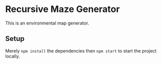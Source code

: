 # Recursive Maze Generator
This is an environmental map generator.

## Setup
Merely `npm install` the dependencies then `npm start` to start the project locally.
